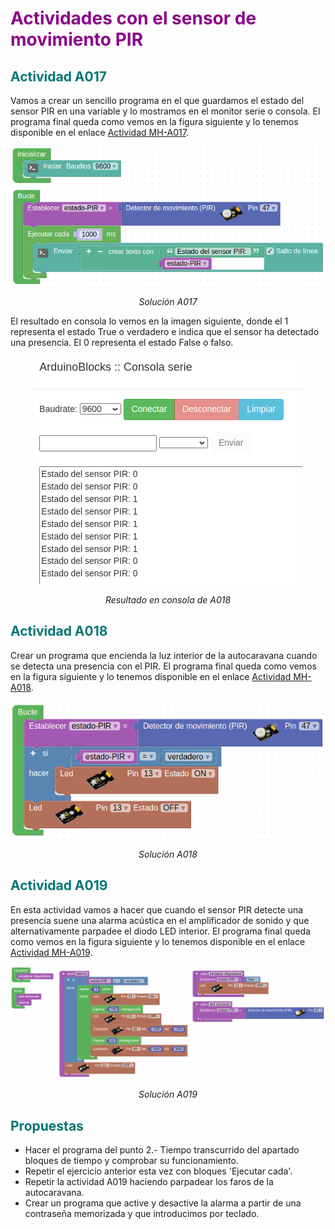 # <FONT COLOR=#8B008B>Actividades con el sensor de movimiento PIR</font>

## <FONT COLOR=#007575>**Actividad A017**</font>
Vamos a crear un sencillo programa en el que guardamos el estado del sensor PIR en una variable y lo mostramos en el monitor serie o consola. El programa final queda como vemos en la figura siguiente y lo tenemos disponible en el enlace [Actividad MH-A017](../programas/MH-A017.abp).

<center>

![Solución A017](../img/actividades/A017.png)

*Solución A017*

</center>

El resultado en consola lo vemos en la imagen siguiente, donde el 1 representa el estado True o verdadero e indica que el sensor ha detectado una presencia. El 0 representa el estado False o falso.

<center>

![Resultado en consola de A018](../img/actividades/A017C.png)

*Resultado en consola de A018*

</center>

## <FONT COLOR=#007575>**Actividad A018**</font>
Crear un programa que encienda la luz interior de la autocaravana cuando se detecta una presencia con el PIR. El programa final queda como vemos en la figura siguiente y lo tenemos disponible en el enlace [Actividad MH-A018](../programas/MH-A018.abp).

<center>

![Solución A018](../img/actividades/A018.png)

*Solución A018*

</center>

## <FONT COLOR=#007575>**Actividad A019**</font>
En esta actividad vamos a hacer que cuando el sensor PIR detecte una presencia suene una alarma acústica en el amplificador de sonido y que alternativamente parpadee el diodo LED interior. El programa final queda como vemos en la figura siguiente y lo tenemos disponible en el enlace [Actividad MH-A019](../programas/MH-A019.abp).

<center>

![Solución A019](../img/actividades/A019.png)

*Solución A019*

</center>

## <FONT COLOR=#007575>Propuestas</font>

* Hacer el programa del punto 2.- Tiempo transcurrido del apartado bloques de tiempo y comprobar su funcionamiento.
* Repetir el ejercicio anterior esta vez con bloques 'Ejecutar cada'.
* Repetir la actividad A019 haciendo parpadear los faros de la autocaravana.
* Crear un programa que active y desactive la alarma a partir de una contraseña memorizada y que introducimos por teclado.
